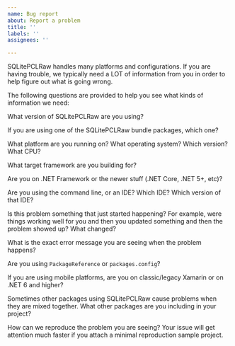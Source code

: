 ```yaml
---
name: Bug report
about: Report a problem
title: ''
labels: ''
assignees: ''

---
```


SQLitePCLRaw handles many platforms and configurations.  If you are having trouble, we typically need a LOT of information from you in order to help figure out what is going wrong.

The following questions are provided to help you see what kinds of information we need:

What version of SQLitePCLRaw are you using?

If you are using one of the SQLitePCLRaw bundle packages, which one?

What platform are you running on?  What operating system?  Which version?  What CPU?

What target framework are you building for?

Are you on .NET Framework or the newer stuff (.NET Core, .NET 5+, etc)?

Are you using the command line, or an IDE?  Which IDE?  Which version of that IDE?

Is this problem something that just started happening?  For example, were things working well for you and then you updated something and then the problem showed up?  What changed?

What is the exact error message you are seeing when the problem happens?

Are you using `PackageReference` or `packages.config`?

If you are using mobile platforms, are you on classic/legacy Xamarin or on .NET 6 and higher?

Sometimes other packages using SQLitePCLRaw cause problems when they are mixed together.  What other packages are you including in your project?

How can we reproduce the problem you are seeing?  Your issue will get attention much faster if you attach a minimal reproduction sample project.

